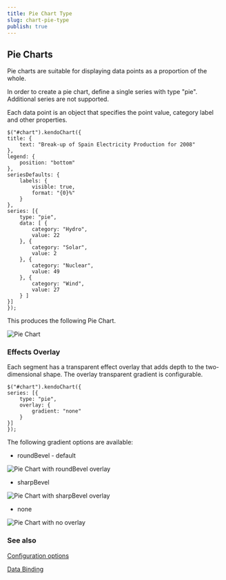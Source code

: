 ```yaml
---
title: Pie Chart Type
slug: chart-pie-type
publish: true
---
```


## Pie Charts

Pie charts are suitable for displaying data points as a proportion of the whole.

In order to create a pie chart, define a single series with type "pie". Additional series are not supported.

Each data point is an object that specifies the point value, category label and other properties.
 
    $("#chart").kendoChart({
    title: {
        text: "Break-up of Spain Electricity Production for 2008"
    },
    legend: {
        position: "bottom"
    },
    seriesDefaults: {
        labels: {
            visible: true,
            format: "{0}%"
        }
    },
    series: [{
        type: "pie",
        data: [ {
            category: "Hydro",
            value: 22
        }, {
            category: "Solar",
            value: 2
        }, {
            category: "Nuclear",
            value: 49
        }, {
            category: "Wind",
            value: 27
        } ]
    }]
    });
     

This produces the following Pie Chart.

![Pie Chart](/Libraries/Documentation/chart-pie.sflb.ashx)

### Effects Overlay

Each segment has a transparent effect overlay that adds depth to the two-dimensional shape. The overlay transparent gradient is configurable.
 
    $("#chart").kendoChart({
    series: [{
        type: "pie",
        overlay: {
            gradient: "none"
        }
    }]
    });
     

The following gradient options are available:

*   roundBevel - default 

![Pie Chart with roundBevel overlay](/Libraries/Documentation/chart-pie-overlay-roundBevel.sflb.ashx)

*   sharpBevel 

![Pie Chart with sharpBevel overlay](/Libraries/Documentation/chart-pie-overlay-sharpBevel.sflb.ashx)

*   none 

![Pie Chart with no overlay](/Libraries/Documentation/chart-pie-overlay-none.sflb.ashx)

### See also

[Configuration options
](/documentation/dataviz/chart/configuration.aspx) 

[Data Binding](/documentation/dataviz/chart/data-binding.aspx)
